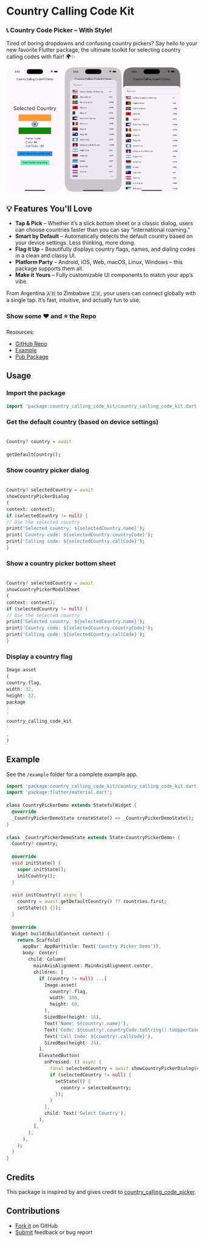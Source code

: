 # Country Calling Code Kit

### 📞 Country Code Picker – With Style!

Tired of boring dropdowns and confusing country pickers? Say hello to your new favorite Flutter package, the ultimate
toolkit for selecting country calling codes with flair! 🌍✨

<img src="./gitassets/ss1.png" width="150"> <img src="./gitassets/ss2.png" width="150"> <img src="./gitassets/ss3.png" width="150">

## 💡 Features You'll Love

- **Tap & Pick** – Whether it’s a slick bottom sheet or a classic dialog, users can choose countries faster than you can
  say “international roaming.”
- **Smart by Default** – Automatically detects the default country based on your device settings. Less thinking, more
  doing.
- **Flag it Up** – Beautifully displays country flags, names, and dialing codes in a clean and classy UI.
- **Platform Party** – Android, iOS, Web, macOS, Linux, Windows – this package supports them all.
- **Make it Yours** – Fully customizable UI components to match your app’s vibe.

From Argentina 🇦🇷 to Zimbabwe 🇿🇼, your users can connect globally with a single tap. It’s fast, intuitive, and actually
fun to use.

### **Show some ❤️ and ⭐️ the Repo**

Resources:

- [GitHub Repo](https://github.com/yashas-hm/country-calling-code-kit)
- [Example](https://github.com/yashas-hm/country-calling-code-kit/tree/main/example)
- [Pub Package](https://pub.dev/packages/country_calling_code_kit)

## Usage

### Import the package

```dart
import 'package:country_calling_code_kit/country_calling_code_kit.dart';
```

### Get the default country (based on device settings)

```dart

Country? country = await

getDefaultCountry();
```

### Show country picker dialog

```dart

Country? selectedCountry = await
showCountryPickerDialog
(
context: context);
if (selectedCountry != null) {
// Use the selected country
print('Selected country: ${selectedCountry.name}');
print('Country code: ${selectedCountry.countryCode}');
print('Calling code: ${selectedCountry.callCode}');
}
```

### Show a country picker bottom sheet

```dart

Country? selectedCountry = await
showCountryPickerModalSheet
(
context: context);
if (selectedCountry != null) {
// Use the selected country
print('Selected country: ${selectedCountry.name}');
print('Country code: ${selectedCountry.countryCode}');
print('Calling code: ${selectedCountry.callCode}');
}
```

### Display a country flag

```dart
Image.asset
(
country.flag,
width: 32,
height: 32,
package
:
'
country_calling_code_kit
'
,
)
```

## Example

See the `/example` folder for a complete example app.

```dart
import 'package:country_calling_code_kit/country_calling_code_kit.dart';
import 'package:flutter/material.dart';

class CountryPickerDemo extends StatefulWidget {
  @override
  _CountryPickerDemoState createState() => _CountryPickerDemoState();
}

class _CountryPickerDemoState extends State<CountryPickerDemo> {
  Country? country;

  @override
  void initState() {
    super.initState();
    initCountry();
  }

  void initCountry() async {
    country = await getDefaultCountry() ?? countries.first;
    setState(() {});
  }

  @override
  Widget build(BuildContext context) {
    return Scaffold(
      appBar: AppBar(title: Text('Country Picker Demo')),
      body: Center(
        child: Column(
          mainAxisAlignment: MainAxisAlignment.center,
          children: [
            if (country != null) ...[
              Image.asset(
                country!.flag,
                width: 100,
                height: 60,
              ),
              SizedBox(height: 16),
              Text('Name: ${country!.name}'),
              Text('Code: ${country!.countryCode.toString().toUpperCase()}'),
              Text('Call Code: ${country!.callCode}'),
              SizedBox(height: 24),
            ],
            ElevatedButton(
              onPressed: () async {
                final selectedCountry = await showCountryPickerDialog(context: context);
                if (selectedCountry != null) {
                  setState(() {
                    country = selectedCountry;
                  });
                }
              },
              child: Text('Select Country'),
            ),
          ],
        ),
      ),
    );
  }
}
```

## Credits

This package is inspired by and gives credit
to [country_calling_code_picker](https://pub.dev/packages/country_calling_code_picker).

## Contributions

- [Fork it](https://github.com/yashas-hm/country-calling-code-kit/fork) on GitHub
- [Submit](https://github.com/yashas-hm/country-calling-code-kit/issues/new/choose) feedback or bug report
